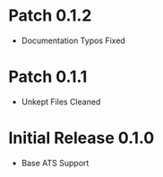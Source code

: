 # Patch 0.1.2
* Documentation Typos Fixed
	
# Patch 0.1.1
* Unkept Files Cleaned	
	
# Initial Release 0.1.0
* Base ATS Support	
